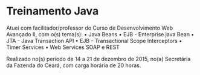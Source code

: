 # Treinamento Java

Atuei com facilitador/professor do Curso de Desenvolvimento Web Avançado II, com o(s) tema(s):
• Java Beans 
• EJB - Enterprise java Bean
• JTA - Java Transaction API
• EJB - Transactional Scope Interceptors
• Timer Services
• Web Services SOAP e REST

Realizado no(s) período de 14 a 21 de dezembro de 2015, no(a) Secretária da Fazenda do Ceará, com carga horária de 20 horas.
